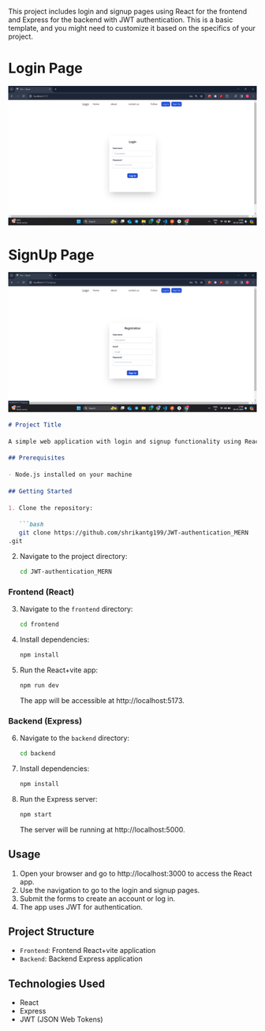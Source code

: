 This project includes login and signup pages using React for the frontend and Express for the backend with JWT authentication. This is a basic template, and you might need to customize it based on the specifics of your project.
<h1>Login Page</h1>

![Login](Login.png)

<h1>SignUp Page</h1>

![sign](signup.png)
```markdown
# Project Title

A simple web application with login and signup functionality using React and Express with JWT authentication.

## Prerequisites

- Node.js installed on your machine

## Getting Started

1. Clone the repository:

   ```bash
   git clone https://github.com/shrikantg199/JWT-authentication_MERN
.git
   ```

2. Navigate to the project directory:

   ```bash
   cd JWT-authentication_MERN

   ```

### Frontend (React)

3. Navigate to the `frontend` directory:

   ```bash
   cd frontend
   ```

4. Install dependencies:

   ```bash
   npm install
   ```

5. Run the React+vite app:

   ```bash
   npm run dev
   ```

   The app will be accessible at http://localhost:5173.

### Backend (Express)

6. Navigate to the `backend` directory:

   ```bash
   cd backend
   ```

7. Install dependencies:

   ```bash
   npm install
   ```



8. Run the Express server:

   ```bash
   npm start
   ```

   The server will be running at http://localhost:5000.

## Usage

1. Open your browser and go to http://localhost:3000 to access the React app.
2. Use the navigation to go to the login and signup pages.
3. Submit the forms to create an account or log in.
4. The app uses JWT for authentication.

## Project Structure

- `Frontend`: Frontend React+vite application
- `Backend`: Backend Express application

## Technologies Used

- React
- Express
- JWT (JSON Web Tokens)
